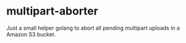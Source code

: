 # multipart-aborter
Just a small helper golang to abort all pending multipart uploads in a Amazon S3 bucket.
